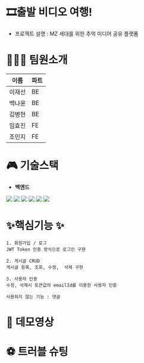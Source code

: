 # 🎞출발 비디오 여행!
- 프로젝트 설명 : MZ 세대를 위한 추억 미디어 공유 플랫폼

# 👨‍👧‍👧 팀원소개
|이름|파트 |
|------|-----|
| 이재선 | BE  |
| 백나윤 | BE  |
| 김병현 | BE  |
| 임효진 | FE  |
| 조민지 | FE  |

# 🎮 기술스택
* **백엔드**


<img src="https://img.shields.io/badge/SpringBoot-6DB33F?style=flat&logo=SpringBoot&logoColor=white"/> <img src="https://img.shields.io/badge/Spring Security-6DB33F?style=flat&logo=SpringSecurity&logoColor=white"/> <img src="https://img.shields.io/badge/Java-007396?style=flat&logo=java&logoColor=white"/> <img src="https://img.shields.io/badge/JWT-000000?style=flat&logo=JWT&logoColor=white"/> <img src="https://img.shields.io/badge/Gradle-02303A?style=flat&logo=Gradle&logoColor=white"/> <img src="https://img.shields.io/badge/mysql-4479A1?style=for-the-badge&logo=mysql&logoColor=white"> 

# ✨핵심기능 ✨  
```
1. 회원가입 / 로그
JWT Token 인증 방식으로 로그인 구현

2. 게시글 CRUD
게시글 등록, 조회, 수정,  삭제 구현

3. 사용자 인증
수정, 삭제시 토큰값의 emailId를 이용한 사용자 인증

사용하지 않는 기능 : 댓글
```


# 🎥 데모영상


# ⚽ 트러블 슈팅

